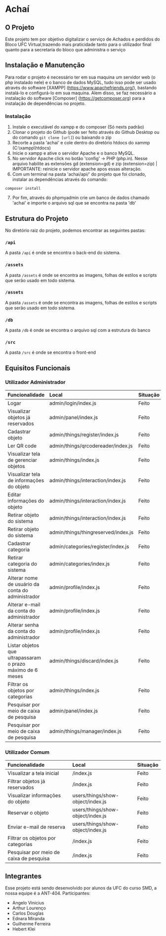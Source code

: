 
# Achaí
  
## O Projeto 
 
Este projeto tem por objetivo digitalizar o serviço de Achados e perdidos do Bloco UFC Virtual,trazendo mais praticidade tanto para o utilizador final quanto para a secretaria do bloco que administra o serviço  
  
## Instalação e Manutenção    

Para rodar o projeto é necessário ter em sua maquina um servidor web (o php instalado nele) e o banco de dados MySQL, tudo isso pode ser usado através do software [XAMPP] (https://www.apachefriends.org/), bastando instalá-lo e configurá-lo em sua maquina. Alem disso, se faz necessário a instalação do software [Composer] (https://getcomposer.org) para a instalação de dependências no projeto. 

### Instalação
1. Instale o executável do xampp e do composer (Só nexts padrão)
2. Clonar o projeto do Github (pode ser feito através do Github Desktop ou do comando `git clone [url]`) ou baixando o zip
3. Recorte a pasta 'achai' e cole dentro do diretório htdocs do xammp (C:\xampp\htdocs)
4. Inicie o xampp e ative o servidor Apache e o banco MySQL.
5. No servidor Apache click no botão 'config' -> PHP (php.in). Nesse arquivo habilite as extensões gd (extension=gd) e zip (extension=zip) | IMPORTANTE: reinicie o servidor apache apos essas alteração. 
6. Com um terminal na pasta 'achai/api/' do projeto que foi clonado, instalar as dependências através do comando:
```  
composer install  
``` 
7. Por fim, através do phpmyadmin crie um banco de dados chamado 'achai' e importe o arquivo sql que se encontra na pasta 'db'
   
## Estrutura do Projeto

No diretório raiz do projeto, podemos encontrar as seguintes pastas:

### `/api`

A pasta `/api` é onde se encontra o back-end do sistema.

### `/assets`

A pasta `/assets` é onde se encontra as imagens, folhas de estilos e scripts que serão usado em todo sistema.

### `/assets`

A pasta `/assets` é onde se encontra as imagens, folhas de estilos e scripts que serão usado em todo sistema.

### `/db`

A pasta `/db` é onde se encontra o arquivo sql com a estrutura do banco

### `/src`

A pasta `/src` é onde se encontra o front-end

## Equisitos Funcionais

### Utilizador Administrador

| Funcionalidade  | Local | Situação |
| :---         |     :---       |       :---  |
| Logar  | admin/login/index.js   |   Feito    |
| Visualizar objetos já reservados  |  admin/panel/index.js   |   Feito    |
| Cadastrar objeto  |  admin/things/register/index.js   |   Feito    |
| Ler QR code  |  admin/things/qrcodereader/index.js   |   Feito    |
| Visualizar tela de gerenciar objetos   |  admin/things/index.js  |   Feito    |
| Visualizar tela de informações do objeto  | admin/things/interaction/index.js   |   Feito    |
| Editar informações do objeto  |  admin/things/interaction/index.js  |   Feito    |
| Retirar objeto do sistema  |  admin/things/interaction/index.js  |   Feito    |
| Retirar objeto do sistema  |  admin/things/thingreserved/index.js  |   Feito    |
| Cadastrar categoria  |  admin/categories/register/index.js  |   Feito    |
| Retirar categoria do sistema  |  admin/categories/index.js  |   Feito    |
| Alterar nome de usuário da conta do administrador  |  admin/profile/index.js  |   Feito    |
| Alterar e-mail da conta do administrador  |  admin/profile/index.js  |   Feito    |
| Alterar senha da conta do administrador  |  admin/profile/index.js  |   Feito    |
| Listar objetos que ultrapassaram o prazo máximo de 6 meses  |  admin/things/discard/index.js  |   Feito    |
| Filtrar os objetos por categorias   |  admin/things/index.js| Feito    |
| Pesquisar por meio de caixa de pesquisa | admin/panel/index.js |   Feito    |
| Pesquisar por meio de caixa de pesquisa | admin/things/manager/index.js |   Feito    |

### Utilizador Comum

| Funcionalidade  | Local | Situação |
| :---         |     :---       |       :---  |
| Visualizar a tela inicial  |  /index.js  |   Feito    |
| Filtrar objetos já reservados  |  /index.js  |   Feito    |
| Visualizar informações do objeto  |  users/things/show-object/index.js  |   Feito    |
| Reservar o objeto  |   users/things/show-object/index.js  |   Feito    |
| Enviar e-mail de reserva |   users/things/show-object/index.js |   Feito    |
| Filtrar os objetos por categorias   |  /index.js| Feito    |
| Pesquisar por meio de caixa de pesquisa | /index.js |   Feito    |


## Integrantes

Esse projeto está sendo desenvolvido por alunos da UFC do curso SMD, a nossa equipe é a ANT-404. Participantes:

- Angelo Vinicius 
- Arthur Lourenço
- Carlos Douglas
- Ednara Miranda
- Guilherme Ferreira
- Hebert Klei
